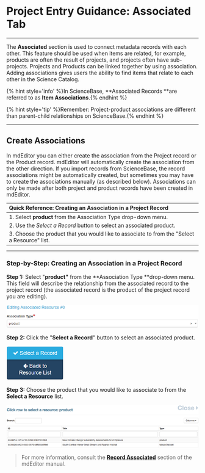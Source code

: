 # Project Entry Guidance: Associated Tab

---

The **Associated** section is used to connect metadata records with each other. This feature should be used when items are related, for example, products are often the result of projects, and projects often have sub-projects. Projects and Products can be linked together by using association. Adding associations gives users the ability to find items that relate to each other in the Science Catalog.

{% hint style='info' %}In ScienceBase, **Associated Records **are referred to as **Item Associations**.{% endhint %}



{% hint style='tip' %}Remember: Project-product associations are different than parent-child relationships on ScienceBase.{% endhint %}

---

## Create Associations

In mdEditor you can either create the association from the Project record or the Product record. mdEditor will automatically create the association from the other direction. If you import records from ScienceBase, the record associations might be automatically created, but sometimes you may have to create the associations manually \(as described below\). Associations can only be made after both project and product records have been created in mdEditor.

| Quick Reference: Creating an Association in a Project Record |
| :--- |
| 1. Select **product** from the Association Type drop-down menu. |
| 2. Use the _Select a Record_ button to select an associated product. |
| 3. Choose the product that you would like to associate to from the "Select a Resource" list. |

---

### Step-by-Step: Creating an Association in a Project Record

**Step 1:** Select "**product"** from the **Association Type **drop-down menu. This field will describe the relationship from the associated record to the project record (the associated record is the product of the project record you are editing). 

![](/assets/product_association_lcc.png)


**Step 2:** Click the "**Select a Record**"  button to select an associated product.

![](/assets/select_a_record_button.png)

**Step 3:** Choose the product that you would like to associate to from the **Select a Resource** list.

![](/assets/select_a_resource_product_window.png)

> For more information, consult the [**Record Associated**](https://adiwg.gitbooks.io/mdeditor/content/record/edit/record-associated.html) section of the mdEditor manual.



